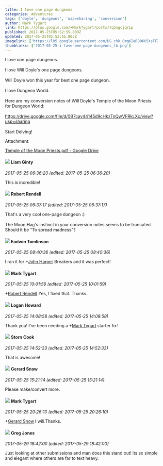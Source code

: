 ```yaml
---
title: I love one page dungeons
categories: Adventures
tags: ['doyle', 'dungeons', 'usp=sharing', 'conversion']
author: Mark Tygart
link: https://plus.google.com/+MarkTygart/posts/7q5agcjqrLp
published: 2017-05-25T05:52:55.803Z
updated: 2017-05-25T05:52:55.803Z
imagelink: ['https://lh5.googleusercontent.com/DG_chk_Cmg6IeR8O6U5XsTFZxbtvqn1yJsZW2Cc15dqSpuaYinVieg6VelKUegfaVohk6qlkvCbSGfDeFOT3xw0_P2YuFje0W5LwPID18DiE5zdTWhNxSQqEhUVm4qZVbQu55bCE=s1600']
thumblinks: ['2017-05-25-i-love-one-page-dungeons_tb.png']
---
```


I love one page dungeons.<br /><br />I  love Will Doyle&#39;s one page dungeons.<br /><br />Will Doyle won this year for best one page dungeon.<br /><br />I love Dungeon World.<br /><br />Here are my conversion notes of Will Doyle&#39;s Temple of the Moon Priests for Dungeon World:<br /><br /><a href="https://drive.google.com/file/d/0B7cav44145d9cHkzTnQwVFRkLXc/view?usp=sharing" class="ot-anchor">https://drive.google.com/file/d/0B7cav44145d9cHkzTnQwVFRkLXc/view?usp=sharing</a><br /><br />Start Delving!<br />


Attachment:

<a href='https://drive.google.com/open?id=0B7cav44145d9cFdlRXhJZ0dBS0E'>Temple of the Moon Priests.pdf - Google Drive</a>


<div id='comment z12kyjra4zr5zjudc22sizqwevrchveui'>
  <h4><img src='{{site.baseurl}}//images/avatars/106440984439362206853_photo.jpg'> Liam Ginty</h4>
      <p><cite>2017-05-25 06:36:20 (edited: 2017-05-25 06:36:20)</cite></p>
        <p>This is incredible!</p>
</div>
        

<div id='comment z12kyjra4zr5zjudc22sizqwevrchveui'>
  <h4><img src='{{site.baseurl}}//images/avatars/109791996665503926061_photo.jpg'> Robert Rendell</h4>
      <p><cite>2017-05-25 06:37:17 (edited: 2017-05-25 06:37:17)</cite></p>
        <p>That&#39;s a very cool one-page dungeon :)<br /><br />The Moon Hag&#39;s instinct in your conversion notes seems to be truncated.  Should it be &quot;To spread madness&quot;?<br /></p>
</div>
        

<div id='comment z12kyjra4zr5zjudc22sizqwevrchveui'>
  <h4><img src='{{site.baseurl}}//images/avatars/103559608510910087199_photo.jpg'> Eadwin Tomlinson</h4>
      <p><cite>2017-05-25 08:40:36 (edited: 2017-05-25 08:40:36)</cite></p>
        <p>I ran it for <span class="proflinkWrapper"><span class="proflinkPrefix">+</span><a class="proflink" href="https://plus.google.com/102241355698439183778" oid="102241355698439183778">John Harper</a></span>​ Breakers and it was perfect!</p>
</div>
        

<div id='comment z12kyjra4zr5zjudc22sizqwevrchveui'>
  <h4><img src='{{site.baseurl}}//images/avatars/118088719859349999400_photo.jpg'> Mark Tygart</h4>
      <p><cite>2017-05-25 10:01:59 (edited: 2017-05-25 10:01:59)</cite></p>
        <p><span class="proflinkWrapper"><span class="proflinkPrefix">+</span><a class="proflink" href="https://plus.google.com/109791996665503926061" oid="109791996665503926061">Robert Rendell</a></span> Yes, I fixed that. Thanks.</p>
</div>
        

<div id='comment z12kyjra4zr5zjudc22sizqwevrchveui'>
  <h4><img src='{{site.baseurl}}//images/avatars/117938653641565340771_photo.jpg'> Logan Howard</h4>
      <p><cite>2017-05-25 14:08:58 (edited: 2017-05-25 14:08:58)</cite></p>
        <p>Thank you! I&#39;ve been needing a <span class="proflinkWrapper"><span class="proflinkPrefix">+</span><a class="proflink" href="https://plus.google.com/118088719859349999400" oid="118088719859349999400">Mark Tygart</a></span> starter fix!</p>
</div>
        

<div id='comment z12kyjra4zr5zjudc22sizqwevrchveui'>
  <h4><img src='{{site.baseurl}}//images/avatars/110661162507505661709_photo.jpg'> Storn Cook</h4>
      <p><cite>2017-05-25 14:52:33 (edited: 2017-05-25 14:52:33)</cite></p>
        <p>That is awesome!<br /></p>
</div>
        

<div id='comment z12kyjra4zr5zjudc22sizqwevrchveui'>
  <h4><img src='{{site.baseurl}}//images/avatars/112861727035740900905_photo.jpg'> Gerard Snow</h4>
      <p><cite>2017-05-25 15:21:14 (edited: 2017-05-25 15:21:14)</cite></p>
        <p>Please make/convert more.</p>
</div>
        

<div id='comment z12kyjra4zr5zjudc22sizqwevrchveui'>
  <h4><img src='{{site.baseurl}}//images/avatars/118088719859349999400_photo.jpg'> Mark Tygart</h4>
      <p><cite>2017-05-25 20:26:10 (edited: 2017-05-25 20:26:10)</cite></p>
        <p><span class="proflinkWrapper"><span class="proflinkPrefix">+</span><a class="proflink" href="https://plus.google.com/112861727035740900905" oid="112861727035740900905">Gerard Snow</a></span> I will.Thanks.</p>
</div>
        

<div id='comment z12kyjra4zr5zjudc22sizqwevrchveui'>
  <h4><img src='{{site.baseurl}}//images/avatars/102957445999894588654_photo.jpg'> Greg Jones</h4>
      <p><cite>2017-05-29 18:42:00 (edited: 2017-05-29 18:42:00)</cite></p>
        <p>Just looking at other submissions and man does this stand out!  Its so simple and elegant where others are far to text heavy.</p>
</div>
        